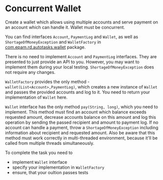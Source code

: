# Concurrent Wallet

Create a wallet which allows using multiple accounts and serve payment
on an account which can handle it. Wallet must be concurrent.

You can find interfaces `Account`, `PaymentLog` and `Wallet`, as well as
`ShortageOfMoneyException` and `WalletFactory` in [com.epam.rd.autotasks.wallet](src/main/java/com/epam/rd/autotasks/wallet) package.

There is no need to implement `Account` and `PaymentLog` interfaces.
They are presented to just provide an API to you. However, you may want to implement them during your local testing.
`ShortageOfMoneyException` does not require any changes.

`WalletFactory` provides the only method - `wallet(List<Account>,PaymentLog)`,
which creates a new instance of `Wallet` and passes the provided accounts and log to it.
You need to return your implementation of `Wallet` here.

`Wallet` interface has the only method `pay(String, long)`,
which you need to implement.
This method must find an account which balance exceeds requested amount,
decrease accounts balance on this amount and log this operation by sending
the passed recipient and amount to payment log. If no account can handle a payment, throw
a `ShortageOfMoneyException` including information about recipient and requested amount.
Also be aware that this method must work correctly in multi-threaded environment, because it'll be called from multiple threads simultaneously.

To complete the task you need to
- implement `Wallet` interface
- specify your implementation in `WalletFactory`
- ensure, that your oultion passes tests
